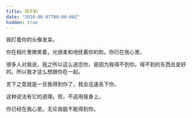 ```yaml
---
title: 得不到
date: "2010-06-07T00:00:00Z"
hidden: true
---
```

我盯着你的头像发呆。

你在相片里微笑着，光很柔和地抚着你的脸。你已在我心里。

很多人对我说，我之所以这么迷恋你，是因为我得不到你。得不到的东西总是好的。所以我才这么想跟你在一起。

言下之意就是一旦我得到你了，我会迅速丢下你。

这种说法有它的道理。但，不适用我身上。

你已经在我心里。无论我能不能得到你。